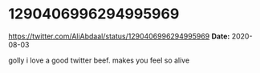 # 1290406996294995969
https://twitter.com/AliAbdaal/status/1290406996294995969
**Date:** 2020-08-03

golly i love a good twitter beef. makes you feel so alive
